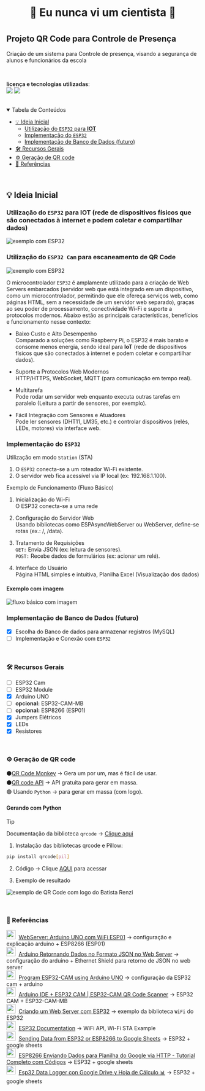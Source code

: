 <h1 align=center>🚀 Eu nunca vi um cientista 🚀<h1>

## Projeto QR Code para Controle de Presença

Criação de um sistema para Controle de presença, visando a segurança de alunos e funcionários da escola

<br>

**licença e tecnologias utilizadas**:  
<img src="https://img.shields.io/github/license/henrygoncalvess/QRcode-contra-turno?style=for-the-badge&labelColor=gray&color=97ca00"> <a href="https://docs.python.org/3/"><img src="https://img.shields.io/badge/python-3.11.9-3776AB?style=for-the-badge&logo=python&logoColor=3776AB&labelColor=gray"></a>

<br>

<details open="open">
<summary>Tabela de Conteúdos</summary>
  
- [💡 Ideia Inicial](#ideia)
  - [Utilização do `ESP32` para **IOT**](#esp32)
  - [Implementação do `ESP32`](#implementacao)
  - [Implementação de Banco de Dados (futuro)](#implementacao-db)
- [🛠 Recursos Gerais](#recursos)
- [⚙ Geração de QR code](#qrcode)
- [📄 Referências](#ref)
  
</details>

<br>

<a name="ideia"></a>

## 💡 Ideia Inicial
<a name="esp32"></a>
### Utilização do `ESP32` para **IOT** (rede de dispositivos físicos que são conectados à internet e podem coletar e compartilhar dados)

![exemplo com ESP32](images/ESP32_iot.png)

### Utilização do `ESP32 Cam` para escaneamento de QR Code

![exemplo com ESP32](images/ESP32CAM_code.png)

O microcontrolador `ESP32` é amplamente utilizado para a criação de Web Servers embarcados (servidor web que está integrado em um dispositivo, como um microcontrolador, permitindo que ele ofereça serviços web, como páginas HTML, sem a necessidade de um servidor web separado), graças ao seu poder de processamento, conectividade Wi-Fi e suporte a protocolos modernos. Abaixo estão as principais características, benefícios e funcionamento nesse contexto:

- Baixo Custo e Alto Desempenho  
Comparado a soluções como Raspberry Pi, o ESP32 é mais barato e consome menos energia, sendo ideal para **IoT** (rede de dispositivos físicos que são conectados à internet e podem coletar e compartilhar dados).

- Suporte a Protocolos Web Modernos  
HTTP/HTTPS, WebSocket, MQTT (para comunicação em tempo real).

- Multitarefa  
Pode rodar um servidor web enquanto executa outras tarefas em paralelo (Leitura a partir de sensores, por exemplo).

- Fácil Integração com Sensores e Atuadores  
Pode ler sensores (DHT11, LM35, etc.) e controlar dispositivos (relés, LEDs, motores) via interface web.

<a name="implementacao"></a>
### Implementação do `ESP32`

Utilização em modo `Station` (STA)

1. O `ESP32` conecta-se a um roteador Wi-Fi existente.
2. O servidor web fica acessível via IP local (ex: 192.168.1.100).

Exemplo de Funcionamento (Fluxo Básico)

1. Inicialização do Wi-Fi  
O ESP32 conecta-se a uma rede

2. Configuração do Servidor Web  
Usando bibliotecas como ESPAsyncWebServer ou WebServer, define-se rotas (ex.: /, /data).

3. Tratamento de Requisições  
`GET:` Envia JSON (ex: leitura de sensores).  
`POST:` Recebe dados de formulários (ex: acionar um relé).

4. Interface do Usuário  
Página HTML simples e intuitiva, Planilha Excel (Visualização dos dados)

#### Exemplo com imagem

![fluxo básico com imagem](images/fluxo_code.png)

<a name="implementacao-db"></a>
### Implementação de Banco de Dados (futuro)

- [x] Escolha do Banco de dados para armazenar registros (MySQL)
- [ ] Implementação e Conexão com `ESP32`

<br>

<a name="recursos"></a>
### 🛠 Recursos Gerais

- [ ] ESP32 Cam
- [ ] ESP32 Module
- [x] Arduino UNO
- [ ] **opcional:** ESP32-CAM-MB
- [ ] **opcional:** ESP8266 (ESP01)
- [x] Jumpers Elétricos
- [x] LEDs
- [x] Resistores

<br>

<a name="qrcode"></a>
### ⚙ Geração de QR code

⚫[QR Code Monkey](https://www.qrcode-monkey.com/) → Gera um por um, mas é fácil de usar.  
⚫[QR code API](https://goqr.me/api/) → API gratuita para gerar em massa.  
🟢 Usando `Python` → para gerar em massa (com logo).

#### Gerando com Python

> [!TIP]
> Documentação da biblioteca `qrcode` → [Clique aqui](https://pypi.org/project/qrcode/)

1. Instalação das bibliotecas qrcode e Pillow:
```bash
pip install qrcode[pil]
```

2. Código → Clique [AQUI](qr-code.py) para acessar

3. Exemplo de resultado

![exemplo de QR Code com logo do Batista Renzi](images/batista-code.png)

<br>

<a name="ref"></a>
### 📄 Referências
<img src="https://cdn.simpleicons.org/youtube/FF0000/FF0000" width=24>&nbsp; [WebServer: Arduino UNO com WiFi ESP01](https://youtu.be/_WPXhNV07Q8?si=PmHWCHl0Lrf5LABd) → configuração e explicação arduino + ESP8266 (ESP01)  
<img src="https://cdn.simpleicons.org/youtube/FF0000/FF0000" width=24>&nbsp; [Arduino Retornando Dados no Formato JSON no Web Server](https://youtu.be/eSMZxWEYgZs?si=KtAnpWq5ySvwE1lo) → configuração do arduino + Ethernet Shield para retorno de JSON no web server  
<img src="https://cdn.simpleicons.org/youtube/FF0000/FF0000" width=24>&nbsp; [Program ESP32-CAM using Arduino UNO](https://easyelectronicsproject.com/esp32-projects/program-esp32cam-arduino/) → configuração da ESP32 cam + arduino  
<img src="https://cdn.simpleicons.org/youtube/FF0000/FF0000" width=24>&nbsp; [Arduino IDE + ESP32 CAM | ESP32-CAM QR Code Scanner](https://www.youtube.com/watch?v=tZV7b8dGgw4) → ESP32 CAM + ESP32-CAM-MB  
<img src="https://cdn.simpleicons.org/youtube/FF0000/FF0000" width=24>&nbsp; [Criando um Web Server com ESP32](https://www.youtube.com/watch?v=ZSyqNFGAF8o) → exemplo da biblioteca `WiFi` do ESP32  
<img src="https://cdn.simpleicons.org/googledocs/FFFFFF/FFFFFF" width=24>&nbsp; [ESP32 Documentation](https://docs.espressif.com/projects/arduino-esp32/en/latest/index.html) → WiFi API, Wi-Fi STA Example  
<img src="https://cdn.simpleicons.org/youtube/FF0000/FF0000" width=24>&nbsp; [Sending Data from ESP32 or ESP8266 to Google Sheets](https://youtu.be/3V1S0Cj4mas?si=nfMsxMOIjSp5avWR) → ESP32 + google sheets  
<img src="https://cdn.simpleicons.org/youtube/FF0000/FF0000" width=24>&nbsp; [ESP8266 Enviando Dados para Planilha do Google via HTTP - Tutorial Completo com Códigos](https://youtu.be/dTB2lD6ToSk?si=Qwb1mgBSHx-CIxTv) → ESP32 + google sheets  
<img src="https://cdn.simpleicons.org/youtube/FF0000/FF0000" width=24>&nbsp; [Esp32 Data Logger con Google Drive y Hoja de Cálculo 📊](https://youtu.be/L8MWleQVpqM?si=7_VOkyH51vw-rF92) → ESP32 + google sheets  
